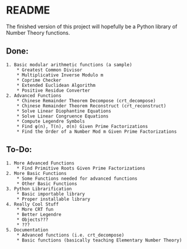 # README

The finished version of this project will hopefully be a Python library of Number Theory functions.

## Done:
	1. Basic modular arithmetic functions (a sample)
		* Greatest Common Divisor
		* Multiplicative Inverse Modulo m
		* Coprime Checker
		* Extended Euclidean Algorithm
		* Positive Residue Converter
	2. Advanced Functions
		* Chinese Remainder Theorem Decompose (crt_decompose)
		* Chinese Remainder Theorem Reconstruct (crt_reconstruct)
		* Solve Linear Diophantine Equations
		* Solve Linear Congruence Equations
		* Compute Legendre Symbols
		* Find φ(n), Τ(n), σ(n) Given Prime Factorizations
		* Find the Order of a Number Mod m Given Prime Factorizations

## To-Do:
	1. More Advanced Functions
		* Find Primitive Roots Given Prime Factorizations
	2. More Basic Functions
		* Some Functions needed for advanced functions
		* Other Basic Functions
	3. Python Librarification
		* Basic importable library
		* Proper installable library
	4. Really Cool Stuff
		* More CRT fun
		* Better Legendre
		* Objects???
		* ???
	5. Documentation
		* Advanced functions (i.e. crt_decompose)
		* Basic functions (basically teaching Elementary Number Theory)